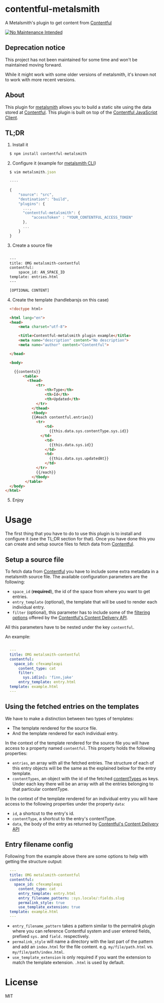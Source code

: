 # contentful-metalsmith

A Metalsmith's plugin to get content from [Contentful](http://www.contentful.com)

[![No Maintenance Intended](http://unmaintained.tech/badge.svg)](http://unmaintained.tech/)

## Deprecation notice

This project has not been maintained for some time and won't be maintained moving forward.

While it might work with some older versions of metalsmith, it's known not to work with more recent versions.

## About

This plugin for [metalsmith](http://www.metalsmith.io) allows you to build a static site using the data stored at [Contentful](http://www.contentful.com). This
plugin is built on top of the [Contentful JavaScript Client](https://github.com/contentful/contentful.js).

## TL;DR

1. Install it

  ```javascript
    $ npm install contentful-metalsmith
  ```
2. Configure it (example for [metalsmith CLI](https://github.com/segmentio/metalsmith#cli))

  ```javascript
    $ vim metalsmith.json

    ----

    {
        "source": "src",
        "destination": "build",
        "plugins": {
          ...,
          "contentful-metalsmith": {
              "accessToken" : "YOUR_CONTENTFUL_ACCESS_TOKEN"
          },
          ...
        }
    }
  ```

3. Create a source file

  ```html

    ---
    title: OMG metalsmith-contentful
    contentful:
        space_id: AN_SPACE_ID
    template: entries.html
    ---

    [OPTIONAL CONTENT]
  ```

4. Create the template (handlebarsjs on this case)

  ```html
    <!doctype html>

    <html lang="en">
    <head>
        <meta charset="utf-8">

        <title>Contentful-metalsmith plugin example</title>
        <meta name="description" content="No description">
        <meta name="author" content="Contentful">

    </head>

    <body>

      {{contents}}
          <table>
            <thead>
                <tr>
                    <th>Type</th>
                    <th>Id</th>
                    <th>Updated</th>
                </tr>
              </thead>
              <tbody>
              {{#each contentful.entries}}
                <tr>
                    <td>
                      {{this.data.sys.contentType.sys.id}}
                  </td>
                    <td>
                      {{this.data.sys.id}}
                    </td>
                    <td>
                      {{this.data.sys.updatedAt}}
                    </td>
                </tr>
                {{/each}}
              </tbody>
           </table>
    </body>
  </html>
  ```

5. Enjoy

# Usage

The first thing that you have to do to use this plugin is to install and configure it (see the TL;DR section for that). Once you have done this you can create and setup source files to fetch data from [Contentful](http://www.contentful.com).

## Setup a source file

To fetch data from [Contentful](http://www.contentful.com) you have to include some extra metadata in a metalsmith source file. The available configuration parameters are the following:

* `space_id` (**required**), the id of the space from where you want to get entries.
* `entry_template` (optional), the template that will be used to render each individual entry.
* `filter` (optional), this parameter has to include some of the [filtering options](https://www.contentful.com/developers/documentation/content-delivery-api/http/#search) offered by the [Contentful's Content Delivery API](https://www.contentful.com/developers/documentation/content-delivery-api/).

All this parameters have to be nested under the key `contentful`.


An example:

```yaml

  ---
  title: OMG metalsmith-contentful
  contentful:
    space_id: cfexampleapi
      content_type: cat
      filter:
        sys.id[in]: 'finn,jake'
      entry_template: entry.html
  template: example.html
  ---
```

## Using the fetched entries on the templates

We have to make a distinction between two types of templates:

* The template rendered for the source file.
* And the template rendered for each individual entry.

In the context of the template rendered for the source file you will have access to a property named `contentful`. This property holds the following properties:

* `entries`, an array with all the fetched entries. The structure of each of this entry objects will be the same as the explained below for the entry template.
* `contentTypes`, an object with the id of the fetched [contentTypes](https://www.contentful.com/developers/documentation/content-delivery-api/http/#content-types) as keys. Under each key there will be an array with all the entries belonging to that particular contentType.

In the context of the template rendered for an individual entry you will have access to the following properties under the property `data`:

* `id`, a shortcut to the entry's id.
* `contentType`, a shortcut to the entry's contentType.
* `data`, the body of the entry as returned by [Contentful's Content Delivery API](https://www.contentful.com/developers/documentation/content-delivery-api/)

## Entry filename config
Following from the example above there are some options to help with getting the structure output:
```yaml
  ---
  title: OMG metalsmith-contentful
  contentful:
    space_id: cfexampleapi
      content_type: cat
      entry_template: entry.html
      entry_filename_pattern: :sys.locale/:fields.slug
      permalink_style: true
      use_template_extension: true
  template: example.html
  ---
```

* `entry_filename_pattern` takes a pattern similar to the permalink plugin where you can reference Contentful system and user entered fields, prefixed `sys.` and `field.` respectively.
* `permalink_style` will name a directory with the last part of the pattern and add an `index.html` for the file content. e.g. `my/file/path.html` vs. `my/file/path/index.html`.
* `use_template_extension` is only required if you want the extension to match the template extension. `.html` is used by default.

# License
MIT

